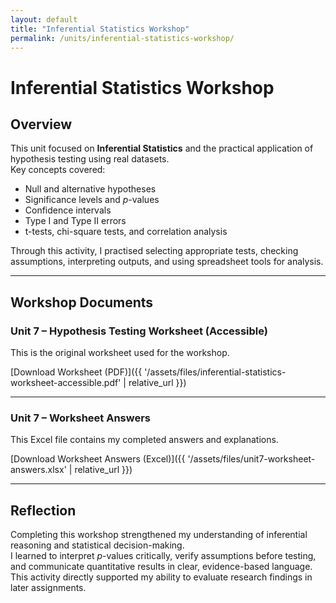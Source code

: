 ```yaml
---
layout: default
title: "Inferential Statistics Workshop"
permalink: /units/inferential-statistics-workshop/
---
```


# Inferential Statistics Workshop

## Overview

This unit focused on **Inferential Statistics** and the practical application of hypothesis testing using real datasets.  
Key concepts covered:
- Null and alternative hypotheses
- Significance levels and *p*-values
- Confidence intervals
- Type I and Type II errors
- t-tests, chi-square tests, and correlation analysis

Through this activity, I practised selecting appropriate tests, checking assumptions, interpreting outputs, and using spreadsheet tools for analysis.

---

## Workshop Documents

### Unit 7 – Hypothesis Testing Worksheet (Accessible)
This is the original worksheet used for the workshop.

[Download Worksheet (PDF)]({{ '/assets/files/inferential-statistics-worksheet-accessible.pdf' | relative_url }})

---

### Unit 7 – Worksheet Answers
This Excel file contains my completed answers and explanations.

[Download Worksheet Answers (Excel)]({{ '/assets/files/unit7-worksheet-answers.xlsx' | relative_url }})

---
## Reflection

Completing this workshop strengthened my understanding of inferential reasoning and statistical decision-making.  
I learned to interpret *p*-values critically, verify assumptions before testing, and communicate quantitative results in clear, evidence-based language.  
This activity directly supported my ability to evaluate research findings in later assignments.

